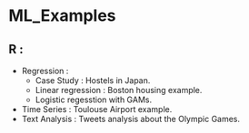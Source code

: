 # ML_Examples

## R : 
- Regression : 
  - Case Study : Hostels in Japan. 
  - Linear regression : Boston housing example. 
  - Logistic regesstion with GAMs. 
- Time Series : Toulouse Airport example. 
- Text Analysis : Tweets analysis about the Olympic Games. 

